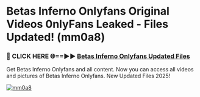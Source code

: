 # Betas Inferno Onlyfans Original Videos 0nlyFans Leaked - Files Updated! (mm0a8)

<h3>🔴 CLICK HERE 🌐==►► <a href="https://tinyurl.com/4seja8ks" rel="nofollow">Betas Inferno Onlyfans Updated Files</a></h3>

Get Betas Inferno Onlyfans and all content. Now you can access all videos and pictures of Betas Inferno Onlyfans. New Updated Files 2025!

[![mm0a8](https://i.imgur.com/EWjZXRe.gif)](https://tinyurl.com/4seja8ks)
